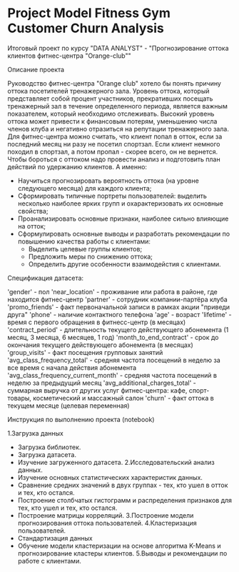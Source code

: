 # Project Model Fitness Gym Customer Churn Analysis
Итоговый проект по курсу "DATA ANALYST" - "Прогнозирование оттока клиентов фитнес-центра "Orange-club""

  Описание проекта
  
  Руководство фитнес-центра "Orange club" хотело бы понять причину оттока посетителей тренажерного зала. Уровень оттока, который представляет собой процент участников, прекративших посещать тренажерный зал в течение определенного периода, является важным показателем, который необходимо отслеживать. Высокий уровень оттока может привести к финансовым потерям, уменьшению числа членов клуба и негативно отразиться на репутации тренажерного зала. Для фитнес-центра можно считать, что клиент попал в отток, если за последний месяц ни разу не посетил спортзал. Если клиент немного походил в спортзал, а потом пропал - скорее всего, он не вернется. Чтобы бороться с оттоком надо провести анализ и подготовить план действий по удержанию клиентов. А именно:

  - Научиться прогнозировать вероятность оттока (на уровне следующего месяца) для каждого клиента;
  - Сформировать типичные портреты пользователей: выделить несколько наиболее ярких групп и охарактеризовать их основные свойства;
  - Проанализировать основные признаки, наиболее сильно влияющие на отток;
  - Cформулировать основные выводы и разработать рекомендации по повышению качества работы с клиентами:
    - Выделить целевые группы клиентов;
    - Предложить меры по снижению оттока;
    - Определить другие особенности взаимодейстия с клиентами.

  Спецификация датасета:
  
'gender' - пол
'near_location' - проживание или работа в районе, где находится фитнес-центр
'partner' - сотрудник компании-партёра клуба
'promo_friends' - факт первоначальной записи в рамках акции "приведи друга"
'phone' - наличие контактного телефона
'age' - возраст
'lifetime' - время с первого обращения в фитнесс-центр (в месяцах)
'contract_period' - длительность текущего действующего абонемента (1 месяц, 3 месяца, 6 месяцев, 1 год)
'month_to_end_contract' - срок до окончания текущего действующего абонемента (в месяцах)
'group_visits' - факт посещения групповых занятий
'avg_class_frequency_total' - средняя частота посещений в неделю за все время с начала действия абонемента
'avg_class_frequency_current_month' - средняя частота посещений в неделю за предыдущий месяц
'avg_additional_charges_total' - суммарная выручка от других услуг фитнес-центра: кафе, спорт-товары, косметический и массажный салон
'churn' - факт оттока в текущем месяце (целевая переменная)

Инструкция по выполнению проекта (notebook)

  1.Загрузка данных
  - Загрузка библиотек.
  - Загрузка датасета.
  - Изучение загруженного датасета.
 2.Исследовательский анализ данных.
  - Изучение основных статистических характеристик данных.
  - Сравнение средних значений в двух группах - тех, кто ушел в отток и тех, кто остался.
  - Построение столбчатых гистограмм и распределения признаков для тех, кто ушел и тех, кто остался.
  - Построение матрицы корреляций.
 3.Построение модели прогнозирования оттока пользователей.
 4.Кластеризация пользователей.
  - Стандартизация данных
  - Обучение модели кластеризации на основе алгоритма K-Means и прогнозирование кластеры клиентов.
 5.Выводы и рекомендации по работе с клиентами.
